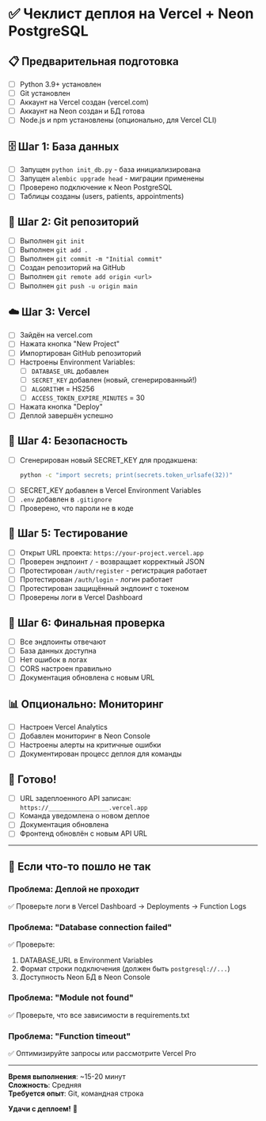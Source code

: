 # ✅ Чеклист деплоя на Vercel + Neon PostgreSQL

## 📋 Предварительная подготовка

- [ ] Python 3.9+ установлен
- [ ] Git установлен
- [ ] Аккаунт на Vercel создан (vercel.com)
- [ ] Аккаунт на Neon создан и БД готова
- [ ] Node.js и npm установлены (опционально, для Vercel CLI)

## 🗄️ Шаг 1: База данных

- [ ] Запущен `python init_db.py` - база инициализирована
- [ ] Запущен `alembic upgrade head` - миграции применены
- [ ] Проверено подключение к Neon PostgreSQL
- [ ] Таблицы созданы (users, patients, appointments)

## 📝 Шаг 2: Git репозиторий

- [ ] Выполнен `git init`
- [ ] Выполнен `git add .`
- [ ] Выполнен `git commit -m "Initial commit"`
- [ ] Создан репозиторий на GitHub
- [ ] Выполнен `git remote add origin <url>`
- [ ] Выполнен `git push -u origin main`

## ☁️ Шаг 3: Vercel

- [ ] Зайдён на vercel.com
- [ ] Нажата кнопка "New Project"
- [ ] Импортирован GitHub репозиторий
- [ ] Настроены Environment Variables:
  - [ ] `DATABASE_URL` добавлен
  - [ ] `SECRET_KEY` добавлен (новый, сгенерированный!)
  - [ ] `ALGORITHM` = HS256
  - [ ] `ACCESS_TOKEN_EXPIRE_MINUTES` = 30
- [ ] Нажата кнопка "Deploy"
- [ ] Деплой завершён успешно

## 🔐 Шаг 4: Безопасность

- [ ] Сгенерирован новый SECRET_KEY для продакшена:
  ```bash
  python -c "import secrets; print(secrets.token_urlsafe(32))"
  ```
- [ ] SECRET_KEY добавлен в Vercel Environment Variables
- [ ] `.env` добавлен в `.gitignore`
- [ ] Проверено, что пароли не в коде

## 🧪 Шаг 5: Тестирование

- [ ] Открыт URL проекта: `https://your-project.vercel.app`
- [ ] Проверен эндпоинт `/` - возвращает корректный JSON
- [ ] Протестирован `/auth/register` - регистрация работает
- [ ] Протестирован `/auth/login` - логин работает
- [ ] Протестирован защищённый эндпоинт с токеном
- [ ] Проверены логи в Vercel Dashboard

## 🎯 Шаг 6: Финальная проверка

- [ ] Все эндпоинты отвечают
- [ ] База данных доступна
- [ ] Нет ошибок в логах
- [ ] CORS настроен правильно
- [ ] Документация обновлена с новым URL

## 📊 Опционально: Мониторинг

- [ ] Настроен Vercel Analytics
- [ ] Добавлен мониторинг в Neon Console
- [ ] Настроены алерты на критичные ошибки
- [ ] Документирован процесс деплоя для команды

## 🎉 Готово!

- [ ] URL задеплоенного API записан: `https://_________________.vercel.app`
- [ ] Команда уведомлена о новом деплое
- [ ] Документация обновлена
- [ ] Фронтенд обновлён с новым API URL

---

## 🚨 Если что-то пошло не так

### Проблема: Деплой не проходит
✅ Проверьте логи в Vercel Dashboard → Deployments → Function Logs

### Проблема: "Database connection failed"
✅ Проверьте:
1. DATABASE_URL в Environment Variables
2. Формат строки подключения (должен быть `postgresql://...`)
3. Доступность Neon БД в Neon Console

### Проблема: "Module not found"
✅ Проверьте, что все зависимости в requirements.txt

### Проблема: "Function timeout"
✅ Оптимизируйте запросы или рассмотрите Vercel Pro

---

**Время выполнения**: ~15-20 минут  
**Сложность**: Средняя  
**Требуется опыт**: Git, командная строка

**Удачи с деплоем!** 🚀

